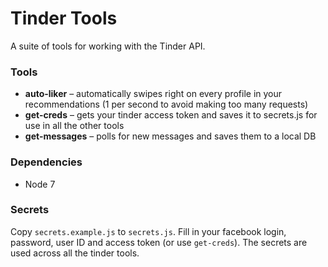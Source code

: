 # Tinder Tools

A suite of tools for working with the Tinder API.

### Tools

* **auto-liker** – automatically swipes right on every profile in your recommendations (1 per second to avoid making too many requests)
* **get-creds** – gets your tinder access token and saves it to secrets.js for use in all the other tools
* **get-messages** – polls for new messages and saves them to a local DB

### Dependencies

* Node 7

### Secrets

Copy `secrets.example.js` to `secrets.js`. Fill in your facebook login, password, user ID and access token (or use `get-creds`). The secrets are used across all the tinder tools.
